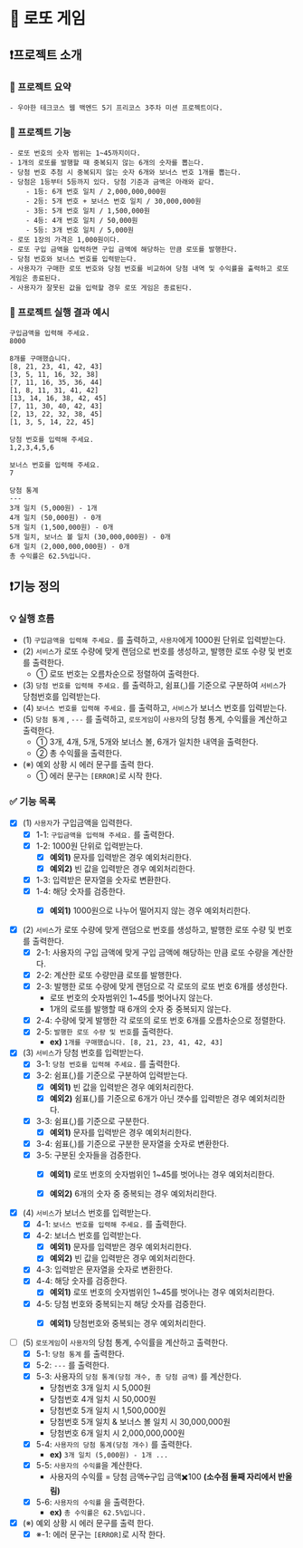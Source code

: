 # 🎢 로또 게임

## ❗프로젝트 소개

### 📄 프로젝트 요약

```
- 우아한 테크코스 웹 백엔드 5기 프리코스 3주차 미션 프로젝트이다.
```

### 📄 프로젝트 기능

```
- 로또 번호의 숫자 범위는 1~45까지이다.
- 1개의 로또를 발행할 때 중복되지 않는 6개의 숫자를 뽑는다.
- 당첨 번호 추첨 시 중복되지 않는 숫자 6개와 보너스 번호 1개를 뽑는다.
- 당첨은 1등부터 5등까지 있다. 당첨 기준과 금액은 아래와 같다.
    - 1등: 6개 번호 일치 / 2,000,000,000원
    - 2등: 5개 번호 + 보너스 번호 일치 / 30,000,000원
    - 3등: 5개 번호 일치 / 1,500,000원
    - 4등: 4개 번호 일치 / 50,000원
    - 5등: 3개 번호 일치 / 5,000원
- 로또 1장의 가격은 1,000원이다.
- 로또 구입 금액을 입력하면 구입 금액에 해당하는 만큼 로또를 발행한다.
- 당첨 번호와 보너스 번호를 입력받는다.
- 사용자가 구매한 로또 번호와 당첨 번호를 비교하여 당첨 내역 및 수익률을 출력하고 로또 게임은 종료된다.
- 사용자가 잘못된 값을 입력할 경우 로또 게임은 종료된다.
```

### 📄 프로젝트 실행 결과 예시

```
구입금액을 입력해 주세요.
8000

8개를 구매했습니다.
[8, 21, 23, 41, 42, 43] 
[3, 5, 11, 16, 32, 38] 
[7, 11, 16, 35, 36, 44] 
[1, 8, 11, 31, 41, 42] 
[13, 14, 16, 38, 42, 45] 
[7, 11, 30, 40, 42, 43] 
[2, 13, 22, 32, 38, 45] 
[1, 3, 5, 14, 22, 45]

당첨 번호를 입력해 주세요.
1,2,3,4,5,6

보너스 번호를 입력해 주세요.
7

당첨 통계
---
3개 일치 (5,000원) - 1개
4개 일치 (50,000원) - 0개
5개 일치 (1,500,000원) - 0개
5개 일치, 보너스 볼 일치 (30,000,000원) - 0개
6개 일치 (2,000,000,000원) - 0개
총 수익률은 62.5%입니다.
```

## ❗기능 정의

### 💡 실행 흐름
- (1) `구입금액을 입력해 주세요.` 를 출력하고, `사용자`에게 1000원 단위로 입력받는다.
- (2) `서비스`가 로또 수량에 맞게 랜덤으로 번호를 생성하고, 발행한 로또 수량 및 번호를 출력한다.
  - ① 로또 번호는 오름차순으로 정렬하여 출력한다.
- (3) `당첨 번호를 입력해 주세요.` 를 출력하고, 쉼표(,)를 기준으로 구분하여 `서비스`가 당첨번호를 입력받는다.
- (4) `보너스 번호를 입력해 주세요.` 를 출력하고, `서비스`가 보너스 번호를 입력받는다.
- (5) `당첨 통계` , `---` 를 출력하고, `로또게임`이 `사용자`의 당첨 통계, 수익률을 계산하고 출력한다.
  - ① 3개, 4개, 5개, 5개와 보너스 볼, 6개가 일치한 내역을 출력한다.
  - ② 총 수익률을 출력한다.
- (※) 예외 상황 시 에러 문구를 출력 한다. 
  - ① 에러 문구는 `[ERROR]`로 시작 한다.

### ✅ 기능 목록
- [x] (1) `사용자`가 구입금액을 입력한다.
    - [x] 1-1: `구입금액을 입력해 주세요.` 를 출력한다.
    - [x] 1-2: 1000원 단위로 입력받는다.
        * [x] **예외1)** 문자를 입력받은 경우 예외처리한다.
        * [x] **예외2)** 빈 값을 입력받은 경우 예외처리한다.
    - [x] 1-3: 입력받은 문자열을 숫자로 변환한다.
    - [x] 1-4: 해당 숫자를 검증한다.
        * [x] **예외1)** 1000원으로 나누어 떨어지지 않는 경우 예외처리한다.


- [x] (2) `서비스`가 로또 수량에 맞게 랜덤으로 번호를 생성하고, 발행한 로또 수량 및 번호를 출력한다.
    - [x] 2-1: 사용자의 구입 금액에 맞게 구입 금액에 해당하는 만큼 로또 수량을 계산한다.
    - [x] 2-2: 계산한 로또 수량만큼 로또를 발행한다.
    - [x] 2-3: 발행한 로또 수량에 맞게 랜덤으로 각 로또의 로또 번호 6개를 생성한다.
        * 로또 번호의 숫자범위인 1~45를 벗어나지 않는다.
        * 1개의 로또를 발행할 때 6개의 숫자 중 중복되지 않는다.
    - [x] 2-4: 수량에 맞게 발행한 각 로또의 로또 번호 6개를 오름차순으로 정렬한다.
    - [x] 2-5: `발행한 로또 수량 및 번호`를 출력한다.
        * **ex)** `1개를 구매했습니다. [8, 21, 23, 41, 42, 43]`


- [x] (3) `서비스`가 당첨 번호를 입력받는다.
    - [x] 3-1: `당첨 번호를 입력해 주세요.` 를 출력한다.
    - [x] 3-2: 쉼표(,)를 기준으로 구분하여 입력받는다.
        * [x] **예외1)** 빈 값을 입력받은 경우 예외처리한다.
        * [x] **예외2)** 쉼표(,)를 기준으로 6개가 아닌 갯수를 입력받은 경우 예외처리한다.
    - [x] 3-3: 쉼표(,)를 기준으로 구분한다.
        * [x] **예외1)** 문자를 입력받은 경우 예외처리한다.
    - [x] 3-4: 쉼표(,)를 기준으로 구분한 문자열을 숫자로 변환한다.
    - [x] 3-5: 구분된 숫자들을 검증한다.
        * [x] **예외1)** 로또 번호의 숫자범위인 1~45를 벗어나는 경우 예외처리한다.
        * [x] **예외2)** 6개의 숫자 중 중복되는 경우 예외처리한다.



- [x] (4) `서비스`가 보너스 번호를 입력받는다.
    - [x] 4-1: `보너스 번호를 입력해 주세요.` 를 출력한다.
    - [x] 4-2: 보너스 번호를 입력받는다.
        * [x] **예외1)** 문자를 입력받은 경우 예외처리한다.
        * [x] **예외2)** 빈 값을 입력받은 경우 예외처리한다.
    - [x] 4-3: 입력받은 문자열을 숫자로 변환한다.
    - [x] 4-4: 해당 숫자를 검증한다.
        * [x] **예외1)** 로또 번호의 숫자범위인 1~45를 벗어나는 경우 예외처리한다.
    - [x] 4-5: 당첨 번호와 중복되는지 해당 숫자를 검증한다.
        * [x] **예외1)** 당첨번호와 중복되는 경우 예외처리한다.


- [ ] (5) `로또게임`이 `사용자`의 당첨 통계, 수익률을 계산하고 출력한다.
    - [x] 5-1: `당첨 통계` 를 출력한다.
    - [x] 5-2: `---` 를 출력한다.
    - [x] 5-3: 사용자의 `당첨 통계(당첨 개수, 총 당첨 금액)` 를 계산한다.
        * 당첨번호 3개 일치 시 5,000원
        * 당첨번호 4개 일치 시 50,000원
        * 당첨번호 5개 일치 시 1,500,000원
        * 당첨번호 5개 일치 & 보너스 볼 일치 시 30,000,000원
        * 당첨번호 6개 일치 시 2,000,000,000원
    - [x] 5-4: `사용자의 당첨 통계(당첨 개수)` 를 출력한다.
        * **ex)** `3개 일치 (5,000원) - 1개 ...`
    - [x] 5-5: `사용자의 수익률`을 계산한다.
        * 사용자의 수익률 = 당첨 금액➗구입 금액✖️100 **(소수점 둘째 자리에서 반올림)**
    - [x] 5-6: `사용자의 수익률` 을 출력한다.
        * **ex)** `총 수익률은 62.5%입니다.`

- [x] (※) 예외 상황 시 에러 문구를 출력 한다.
  - [x] ※-1: 에러 문구는 `[ERROR]`로 시작 한다.